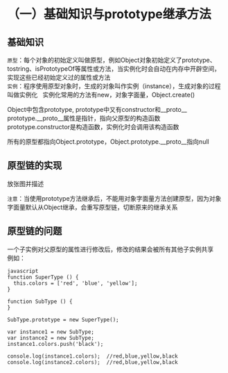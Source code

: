 # （一）基础知识与prototype继承方法
## 基础知识
`原型`：每个对象的初始定义叫做原型，例如Object对象初始定义了prototype、tostring、isPrototypeOf等属性或方法，当实例化时会自动在内存中开辟空间，实现这些已经初始定义过的属性或方法  
`实例`：程序使用原型对象时，生成的对象叫作实例（instance），生成对象的过程叫做实例化  
实例化常用的方法有new，对象字面量，Object.create()  

Object中包含prototype, prototype中又有constructor和__proto__  
prototype.__proto__属性是指针，指向父原型的构造函数  
prototype.constructor是构造函数，实例化时会调用该构造函数  

所有的原型都指向Object.prototype，Object.prototype.__proto__指向null  

##  原型链的实现  

放张图并描述  

`注意`：当使用prototype方法继承后，不能用对象字面量方法创建原型，因为对象字面量默认从Object继承，会重写原型链，切断原来的继承关系  

## 原型链的问题
一个子实例对父原型的属性进行修改后，修改的结果会被所有其他子实例共享  
例如：   
```
javascript
function SuperType () {
  this.colors = ['red', 'blue', 'yellow'];
}

function SubType () {
}

SubType.prototype = new SuperType();

var instance1 = new SubType;
var instance2 = new SubType;
instance1.colors.push('black');

console.log(instance1.colors);  //red,blue,yellow,black
console.log(instance2.colors);  //red,blue,yellow,black
```

